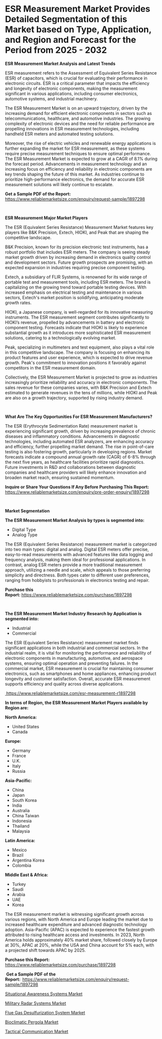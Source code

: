 <p><h1>ESR Measurement Market Provides Detailed Segmentation of this Market based on Type, Application, and Region and Forecast for the Period from 2025 - 2032</h1></p><p><strong>ESR Measurement Market Analysis and Latest Trends</strong></p>
<p><p>ESR measurement refers to the Assessment of Equivalent Series Resistance (ESR) of capacitors, which is crucial for evaluating their performance in electronic circuits. ESR is a critical parameter that impacts the efficiency and longevity of electronic components, making the measurement significant in various applications, including consumer electronics, automotive systems, and industrial machinery.</p><p>The ESR Measurement Market is on an upward trajectory, driven by the increasing demand for efficient electronic components in sectors such as telecommunications, healthcare, and automotive industries. The growing complexity of electronic devices and the need for reliable performance are propelling innovations in ESR measurement technologies, including handheld ESR meters and automated testing solutions.</p><p>Moreover, the rise of electric vehicles and renewable energy applications is further expanding the market for ESR measurement, as these systems require precise measurement techniques to ensure optimal performance. The ESR Measurement Market is expected to grow at a CAGR of 8.1% during the forecast period. Advancements in measurement technology and an increasing focus on efficiency and reliability in electronic components are key trends shaping the future of this market. As industries continue to prioritize high-performance electronics, the demand for accurate ESR measurement solutions will likely continue to escalate.</p></p>
<p><strong>Get a Sample PDF of the Report:&nbsp;</strong> <a href="https://www.reliablemarketsize.com/enquiry/request-sample/1897298?utm_campaign=2041&utm_medium=2&utm_source=Github&utm_content=ia&utm_term=11042025&utm_id=esr-measurement">https://www.reliablemarketsize.com/enquiry/request-sample/1897298</a></p>
<p>&nbsp;</p>
<p><strong>ESR Measurement Major Market Players</strong></p>
<p><p>The ESR (Equivalent Series Resistance) Measurement Market features key players like B&K Precision, Extech, HIOKI, and Peak that are shaping the competitive landscape.</p><p>B&K Precision, known for its precision electronic test instruments, has a robust portfolio that includes ESR meters. The company is seeing steady market growth driven by increasing demand in electronics quality control and development sectors. Future growth prospects are promising, with an expected expansion in industries requiring precise component testing.</p><p>Extech, a subsidiary of FLIR Systems, is renowned for its wide range of portable test and measurement tools, including ESR meters. The brand is capitalizing on the growing trend toward portable testing devices. With increased emphasis on electrical testing and maintenance in various sectors, Extech's market position is solidifying, anticipating moderate growth rates.</p><p>HIOKI, a Japanese company, is well-regarded for its innovative measuring instruments. The ESR measurement segment contributes significantly to HIOKI’s revenue, propelled by advancements in battery and electronic component testing. Forecasts indicate that HIOKI is likely to experience substantial growth as it introduces more sophisticated ESR measurement solutions, catering to a technologically evolving market.</p><p>Peak, specializing in multimeters and test equipment, also plays a vital role in this competitive landscape. The company is focusing on enhancing its product features and user experience, which is expected to drive revenue growth. Peak's commitment to innovation positions it favorably against competitors in the ESR measurement domain.</p><p>Collectively, the ESR Measurement Market is projected to grow as industries increasingly prioritize reliability and accuracy in electronic components. The sales revenue for these companies varies, with B&K Precision and Extech estimated to generate revenues in the tens of millions, while HIOKI and Peak are also on a growth trajectory, supported by rising industry demand.</p></p>
<p>&nbsp;</p>
<p><strong>What Are The Key Opportunities For ESR Measurement Manufacturers?</strong></p>
<p><p>The ESR (Erythrocyte Sedimentation Rate) measurement market is experiencing significant growth, driven by increasing prevalence of chronic diseases and inflammatory conditions. Advancements in diagnostic technologies, including automated ESR analyzers, are enhancing accuracy and efficiency, further propelling market demand. The rise in point-of-care testing is also fostering growth, particularly in developing regions. Market forecasts indicate a compound annual growth rate (CAGR) of 6-8% through the next five years, as healthcare facilities prioritize rapid diagnostics. Future investments in R&D and collaborations between diagnostic companies and healthcare providers will likely enhance innovation and broaden market reach, ensuring sustained momentum.</p></p>
<p><strong>Inquire or Share Your Questions If Any Before Purchasing This Report:</strong> <a href="https://www.reliablemarketsize.com/enquiry/pre-order-enquiry/1897298?utm_campaign=2041&utm_medium=2&utm_source=Github&utm_content=ia&utm_term=11042025&utm_id=esr-measurement">https://www.reliablemarketsize.com/enquiry/pre-order-enquiry/1897298</a></p>
<p>&nbsp;</p>
<p><strong>Market Segmentation</strong></p>
<p><strong>The ESR Measurement Market Analysis by types is segmented into:</strong></p>
<p><ul><li>Digital Type</li><li>Analog Type</li></ul></p>
<p><p>The ESR (Equivalent Series Resistance) measurement market is categorized into two main types: digital and analog. Digital ESR meters offer precise, easy-to-read measurements with advanced features like data logging and frequency analysis, making them ideal for professional applications. In contrast, analog ESR meters provide a more traditional measurement approach, utilizing a needle and scale, which appeals to those preferring simplicity and directness. Both types cater to different user preferences, ranging from hobbyists to professionals in electronics testing and repair.</p></p>
<p><strong>Purchase this Report:&nbsp;</strong><a href="https://www.reliablemarketsize.com/purchase/1897298?utm_campaign=2041&utm_medium=2&utm_source=Github&utm_content=ia&utm_term=11042025&utm_id=esr-measurement">https://www.reliablemarketsize.com/purchase/1897298</a></p>
<p>&nbsp;</p>
<p><strong>The ESR Measurement Market Industry Research by Application is segmented into:</strong></p>
<p><ul><li>Industrial</li><li>Commercial</li></ul></p>
<p><p>The ESR (Equivalent Series Resistance) measurement market finds significant applications in both industrial and commercial sectors. In the industrial realm, it is vital for monitoring the performance and reliability of electronic components in manufacturing, automotive, and aerospace systems, ensuring optimal operation and preventing failures. In the commercial market, ESR measurement is crucial for maintaining consumer electronics, such as smartphones and home appliances, enhancing product longevity and customer satisfaction. Overall, accurate ESR measurement supports efficiency and quality across diverse applications.</p></p>
<p><a href="https://www.reliablemarketsize.com/esr-measurement-r1897298?utm_campaign=2041&utm_medium=2&utm_source=Github&utm_content=ia&utm_term=11042025&utm_id=esr-measurement">&nbsp;https://www.reliablemarketsize.com/esr-measurement-r1897298</a></p>
<p><strong>In terms of Region, the ESR Measurement Market Players available by Region are:</strong></p>
<p>
    <p> <strong> North America: </strong>
        <ul>
            <li>United States</li>
            <li>Canada</li>
        </ul>
        </p> 
    <p> <strong> Europe: </strong>
        <ul>
            <li>Germany</li>
            <li>France</li>
            <li>U.K.</li>
            <li>Italy</li>
            <li>Russia</li>
        </ul>
        </p> 
    <p> <strong> Asia-Pacific: </strong>
        <ul>
            <li>China</li>
            <li>Japan</li>
            <li>South Korea</li>
            <li>India</li>
            <li>Australia</li>
            <li>China Taiwan</li>
            <li>Indonesia</li>
            <li>Thailand</li>
            <li>Malaysia</li>
        </ul>
        </p> 
    <p> <strong> Latin America: </strong>
        <ul>
            <li>Mexico</li>
            <li>Brazil</li>
            <li>Argentina Korea</li>
            <li>Colombia</li>
        </ul>
        </p> 
    <p> <strong> Middle East & Africa: </strong>
        <ul>
            <li>Turkey</li>
            <li>Saudi</li>
            <li>Arabia</li>
            <li>UAE</li>
            <li>Korea</li>
        </ul>
    </p>
    </p>
<p><p>The ESR measurement market is witnessing significant growth across various regions, with North America and Europe leading the market due to increased healthcare expenditure and advanced diagnostic technology adoption. Asia-Pacific (APAC) is expected to experience the fastest growth attributed to rising healthcare access and investments. In 2023, North America holds approximately 40% market share, followed closely by Europe at 30%, APAC at 20%, while the USA and China account for 5% each, with a projected shift towards APAC by 2025.</p></p>
<p><strong>Purchase this Report: </strong><a href="https://www.reliablemarketsize.com/purchase/1897298?utm_campaign=2041&utm_medium=2&utm_source=Github&utm_content=ia&utm_term=11042025&utm_id=esr-measurement">https://www.reliablemarketsize.com/purchase/1897298</a></p>
<p>&nbsp;<strong>Get a Sample PDF of the Report:&nbsp;&nbsp;</strong><a href="https://www.reliablemarketsize.com/enquiry/request-sample/1897298?utm_campaign=2041&utm_medium=2&utm_source=Github&utm_content=ia&utm_term=11042025&utm_id=esr-measurement">https://www.reliablemarketsize.com/enquiry/request-sample/1897298</a></p>
<p><strong></strong></p>
<p><p><a href="https://github.com/biyajausenik/Market-Research-Report-List-1/blob/main/situational-awareness-systems-market.md?utm_campaign=2041&utm_medium=2&utm_source=Github&utm_content=ia&utm_term=11042025&utm_id=esr-measurement">Situational Awareness Systems Market</a></p><p><a href="https://github.com/dailyspunj47/Market-Research-Report-List-1/blob/main/military-radar-systems-market.md?utm_campaign=2041&utm_medium=2&utm_source=Github&utm_content=ia&utm_term=11042025&utm_id=esr-measurement">Military Radar Systems Market</a></p><p><a href="https://github.com/momossidram/Market-Research-Report-List-1/blob/main/flue-gas-desulfurization-system-market.md?utm_campaign=2041&utm_medium=2&utm_source=Github&utm_content=ia&utm_term=11042025&utm_id=esr-measurement">Flue Gas Desulfurization System Market</a></p><p><a href="https://github.com/sirayedantte/Market-Research-Report-List-1/blob/main/bioclimatic-pergola-market.md?utm_campaign=2041&utm_medium=2&utm_source=Github&utm_content=ia&utm_term=11042025&utm_id=esr-measurement">Bioclimatic Pergola Market</a></p><p><a href="https://github.com/ajayanhaizan/Market-Research-Report-List-1/blob/main/tactical-communication-market.md?utm_campaign=2041&utm_medium=2&utm_source=Github&utm_content=ia&utm_term=11042025&utm_id=esr-measurement">Tactical Communication Market</a></p></p>